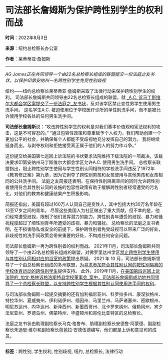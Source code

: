 # 司法部长詹姆斯为保护跨性别学生的权利而战

**时间**：2022年8月3日

**来源**：纽约总检察长办公室

**作者**：莱蒂蒂亚·詹姆斯

---

_AG James正在共同领导一个由22名总检察长组成的联盟提交一份法庭之友书状，以保护印第安纳州一名跨性别学生免受性别歧视_

纽约——纽约总检察长莱蒂蒂亚·詹姆斯采取了法律行动来保护跨性别学生的权利。 司法部长詹姆斯共同领导由22名总检察长组成的联盟，就 [_A.C. 诉马丁斯维尔大都会学区案提交了一份法庭之_友书状](https://zh.ag.ny.gov/sites/default/files/a.c._v._metro._sch._dist._ny_and_wa_amicus_brief.pdf)，反对该学区禁止变性男学生使用男生洗手间。 这名学生A.C. 被迫使用位于学校医疗诊所的单性别洗手间，而不是被允许使用学校各处的任何男生洗手间。

**司法部长詹姆斯**说：“攻击跨性别学生的权利是对我们基本价值观和宪法权利的攻击，这是不可容忍的。” “通过包容性政策和尊重赋予个人权力，我们帮助创建一个更加公平的社会，并确保每个人都能不受歧视地充分发挥自己的潜力。 我将继续挺身而出，与剥夺权利和拒绝接受真正属于他们的人的努力作斗争。”

这份提交给美国第七巡回上诉法院的书状要求法院维持下级法院的一项裁决，该裁决要求印第安纳州马丁斯维尔大都会学区允许A.C. 使用男生洗手间。 总检察长联盟指出，阻止跨性别学生使用与学生性别认同相符的学校洗手间违反了1972年《教育修正案》第九章，因为它剥夺了跨性别男孩和女孩使用与其他男孩和女孩相同的公共洗手间。 法庭之友简报还表明，在保持性别隔离空间的同时允许跨性别者使用符合其性别认同的设施的包容性政策有助于缓解跨性别者经常遭受的污名化，对他们的教育和健康结果产生积极影响。

简报还指出，美国有超过160万人认同自己是变性人，其中包括大约30万名年龄在13至17岁之间的青年。 尽管这些美国人为社区做出了重大贡献，但不幸的是，他们经常遭受歧视，限制了他们发挥潜力的能力，跨性别青年遭受的歧视、暴力和骚扰程度超过了顺性别青年所遭受的歧视、暴力和骚扰。 总检察长的法庭之友书表明，在不损害隐私或安全的前提下，保护跨性别者免受歧视可以带来广泛的好处，非歧视性的洗手间政策会带来重要的好处，不构成任何安全问题。

司法部长詹姆斯一再为跨性别者的权利而战。 2021年11月，司法部长詹姆斯共同领导了一个由23名总检察长组成的联盟，对佛罗里达州学区[禁止跨性别学生使用与其性别认同相对应的浴室的政策](https://zh.ag.ny.gov/press-release/2021/attorney-general-james-fights-discrimination-against-transgender-students-schools)提出质疑。 2021 年 10 月，司法部长詹姆斯领导了一个由总检察长组成的多州联盟，[为寻求参加符合其性别认同的按性别隔离的学校体育运动的跨性别学生](https://zh.ag.ny.gov/press-release/2021/attorney-general-james-fights-protect-transgender-students-rights)提供支持。 此外，2019年11月，[在美国第四巡回上诉法院的_加文·格林诉格洛斯特县学校董事会_案中，司法部长詹姆斯成功地共同领导了一个总检察长联盟，以支持跨性别学生根据其性别认同使用洗手间的权利](https://zh.ag.ny.gov/press-release/2019/attorney-general-james-fights-transgender-discrimination)。

与司法部长詹姆斯一起提交摘要的还有加利福尼亚州、科罗拉多州、康涅狄格州、特拉华州、夏威夷州、伊利诺伊州、缅因州、马里兰州、马萨诸塞州、密歇根州、明尼苏达州、内华达州、新泽西州、新墨西哥州、北卡罗来纳州、俄勒冈州、宾夕法尼亚州、罗德岛州、佛蒙特州、华盛顿州和哥伦比亚特区的总检察长。

法庭之友书状由助理副检察长马克·格鲁布、助理副检察长安德鲁·阿蒙德、副副检察长朱迪思·维尔和副检察长芭芭拉·安德伍德编写，他们都是上诉和意见司的成员。

---

**标签**：跨性别, 学生权利, 性别歧视, 纽约, 总检察长, 法律行动